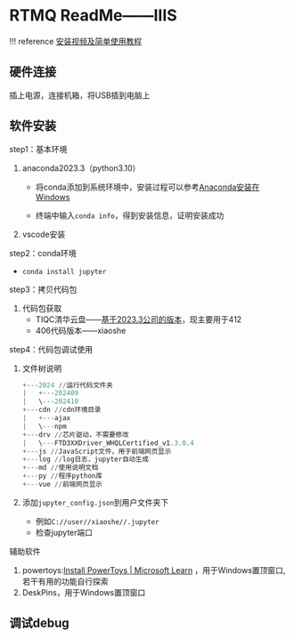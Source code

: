 # RTMQ ReadMe——IIIS

!!! reference
   [安装视频及简单使用教程](https://cloud.tsinghua.edu.cn/d/708864f7fd554fc8bd6a/)
## 硬件连接

插上电源，连接机箱，将USB插到电脑上

## 软件安装

step1：基本环境

1. anaconda2023.3（python3.10）

   - 将conda添加到系统环境中，安装过程可以参考[Anaconda安装在Windows](https://www.cnblogs.com/ajianbeyourself/p/17654155.html)

   - 终端中输入`conda info`，得到安装信息，证明安装成功

2. vscode安装

step2：conda环境

- `conda install jupyter`

step3：拷贝代码包

1. 代码包获取
   - TIQC清华云盘——[基于2023.3公司的版本](https://cloud.tsinghua.edu.cn/f/edc55be8e81647059545/)，现主要用于412
   - 406代码版本——xiaoshe

step4：代码包调试使用

1. 文件树说明

   ```powershell
   +---2024 //运行代码文件夹
   |   +---202409
   |   \---202410
   +---cdn //cdn环境目录
   |   +---ajax
   |   \---npm
   +---drv //芯片驱动，不需要修改
   |   \---FTD3XXDriver_WHQLCertified_v1.3.0.4
   +---js //JavaScript文件，用于前端网页显示
   +---log //log日志，jupyter自动生成
   +---md //使用说明文档
   +---py //程序python库
   +---vue //前端网页显示
   ```

2. 添加`jupyter_config.json`到用户文件夹下

   - 例如`C://user//xiaoshe//.jupyter`
   - 检查jupyter端口

辅助软件

1. powertoys:[Install PowerToys | Microsoft Learn](https://learn.microsoft.com/en-us/windows/powertoys/install) ，用于Windows置顶窗口,若干有用的功能自行探索
1. DeskPins，用于Windows置顶窗口

## 调试debug